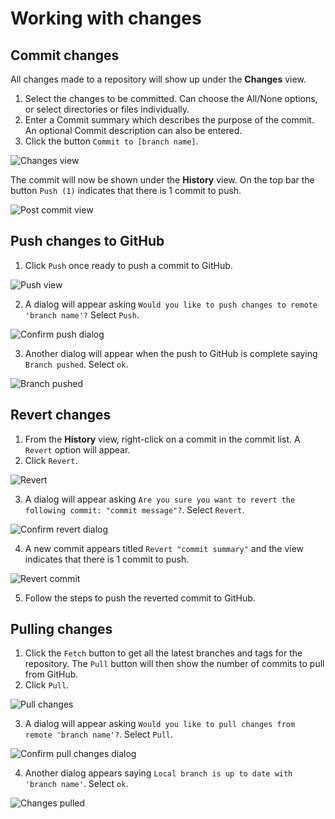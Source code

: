 # Working with changes

## Commit changes

All changes made to a repository will show up under the **Changes** view.

1. Select the changes to be committed. Can choose the All/None options, or select directories or files individually.
2. Enter a Commit summary which describes the purpose of the commit. An optional Commit description can also be entered.
3. Click the button `Commit to [branch name]`.
<img src="images/changes-view.png" alt="Changes view"/>

The commit will now be shown under the **History** view. On the top bar the button `Push (1)` indicates that there is 1 commit to push.

<img src="images/post-commit-view.png" alt="Post commit view"/>

## Push changes to GitHub

1. Click `Push` once ready to push a commit to GitHub.
<img src="images/push-view.png" alt="Push view"/>

2. A dialog will appear asking `Would you like to push changes to remote 'branch name'?` Select `Push`.
<img src="images/confirm-push-changes.png" alt="Confirm push dialog"/>

3. Another dialog will appear when the push to GitHub is complete saying `Branch pushed`. Select `ok`.
<img src="images/success-push-changes.png" alt="Branch pushed"/>

##  Revert changes

1. From the **History** view, right-click on a commit in the commit list. A `Revert` option will appear.
2. Click `Revert`.
<img src="images/revert.png" alt="Revert"/>

3. A dialog will appear asking `Are you sure you want to revert the following commit: "commit message"?`. Select `Revert`.
<img src="images/confirm-revert.png" alt="Confirm revert dialog"/>

4. A new commit appears titled `Revert "commit summary"` and the view indicates that there is 1 commit to push.
<img src="images/revert-commit.png" alt="Revert commit"/>

5. Follow the steps to push the reverted commit to GitHub.

## Pulling changes

1. Click the `Fetch` button to get all the latest branches and tags for the repository. The `Pull` button will then show the number of commits to pull from GitHub.
2. Click `Pull`.
<img src="images/pull-view.png" alt="Pull changes"/>

3. A dialog will appear asking `Would you like to pull changes from remote 'branch name'?`. Select `Pull`.
<img src="images/confirm-pull-changes.png" alt="Confirm pull changes dialog"/>

4. Another dialog appears saying `Local branch is up to date with 'branch name'`. Select `ok`. 
<img src="images/success-pull-changes.png" alt="Changes pulled"/>


